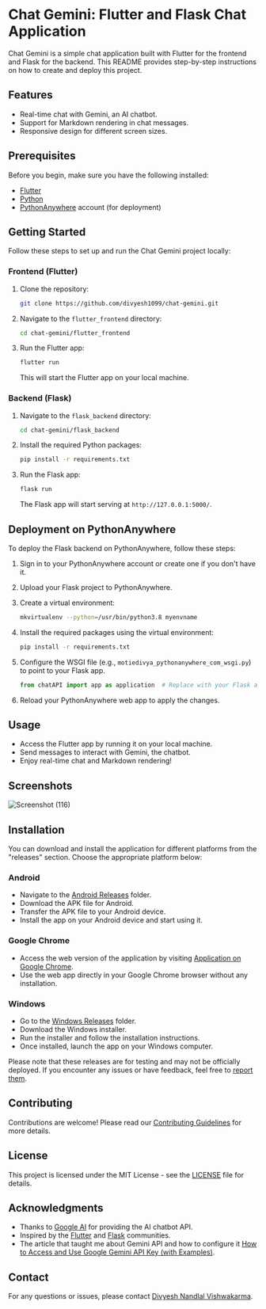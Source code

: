 # Chat Gemini: Flutter and Flask Chat Application

Chat Gemini is a simple chat application built with Flutter for the frontend and Flask for the backend. This README provides step-by-step instructions on how to create and deploy this project.

## Features

- Real-time chat with Gemini, an AI chatbot.
- Support for Markdown rendering in chat messages.
- Responsive design for different screen sizes.

## Prerequisites

Before you begin, make sure you have the following installed:

- [Flutter](https://flutter.dev/docs/get-started/install)
- [Python](https://www.python.org/downloads/)
- [PythonAnywhere](https://www.pythonanywhere.com/) account (for deployment)

## Getting Started

Follow these steps to set up and run the Chat Gemini project locally:

### Frontend (Flutter)

1. Clone the repository:

   ```bash
   git clone https://github.com/divyesh1099/chat-gemini.git
   ```

2. Navigate to the `flutter_frontend` directory:

   ```bash
   cd chat-gemini/flutter_frontend
   ```

3. Run the Flutter app:

   ```bash
   flutter run
   ```

   This will start the Flutter app on your local machine.

### Backend (Flask)

1. Navigate to the `flask_backend` directory:

   ```bash
   cd chat-gemini/flask_backend
   ```

2. Install the required Python packages:

   ```bash
   pip install -r requirements.txt
   ```

3. Run the Flask app:

   ```bash
   flask run
   ```

   The Flask app will start serving at `http://127.0.0.1:5000/`.

## Deployment on PythonAnywhere

To deploy the Flask backend on PythonAnywhere, follow these steps:

1. Sign in to your PythonAnywhere account or create one if you don't have it.

2. Upload your Flask project to PythonAnywhere.

3. Create a virtual environment:

   ```bash
   mkvirtualenv --python=/usr/bin/python3.8 myenvname
   ```

4. Install the required packages using the virtual environment:

   ```bash
   pip install -r requirements.txt
   ```

5. Configure the WSGI file (e.g., `motiedivya_pythonanywhere_com_wsgi.py`) to point to your Flask app.

   ```python
   from chatAPI import app as application  # Replace with your Flask app name
   ```

6. Reload your PythonAnywhere web app to apply the changes.

## Usage

- Access the Flutter app by running it on your local machine.
- Send messages to interact with Gemini, the chatbot.
- Enjoy real-time chat and Markdown rendering!

## Screenshots

![Screenshot (116)](https://github.com/divyesh1099/ChatGemini/assets/65925922/382abbf0-c8e2-41e0-ae18-2648d9bf8d1f)

## Installation

You can download and install the application for different platforms from the "releases" section. Choose the appropriate platform below:

### Android

- Navigate to the [Android Releases](releases/Android) folder.
- Download the APK file for Android.
- Transfer the APK file to your Android device.
- Install the app on your Android device and start using it.

### Google Chrome

- Access the web version of the application by visiting [Application on Google Chrome](releases/Google%20Chrome).
- Use the web app directly in your Google Chrome browser without any installation.

### Windows

- Go to the [Windows Releases](releases/Windows) folder.
- Download the Windows installer.
- Run the installer and follow the installation instructions.
- Once installed, launch the app on your Windows computer.

Please note that these releases are for testing and may not be officially deployed. If you encounter any issues or have feedback, feel free to [report them](https://github.com/your-username/your-repo-name/issues).

## Contributing

Contributions are welcome! Please read our [Contributing Guidelines](CONTRIBUTING.md) for more details.

## License

This project is licensed under the MIT License - see the [LICENSE](LICENSE) file for details.

## Acknowledgments

- Thanks to [Google AI](https://ai.google/) for providing the AI chatbot API.
- Inspired by the [Flutter](https://flutter.dev/) and [Flask](https://flask.palletsprojects.com/) communities.
- The article that taught me about Gemini API and how to configure it [How to Access and Use Google Gemini API Key (with Examples)](https://beebom.com/how-use-google-gemini-api-key/amp/). 

## Contact

For any questions or issues, please contact [Divyesh Nandlal Vishwakarma](https://github.com/divyesh1099).
